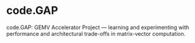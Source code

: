 # code.GAP
code.GAP: GEMV Accelerator Project — learning and experimenting with performance and architectural trade-offs in matrix-vector computation.
